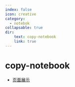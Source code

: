 ```yaml
---
index: false
icon: creative
category:
  - notebok
collapsable: true
dir: 
    text: copy-notebook
    link: true
---
```


# copy-notebook

- [页面展示](page.md)


